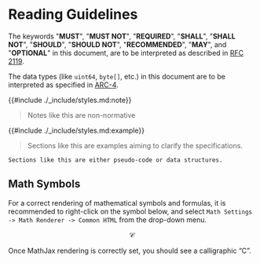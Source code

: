 # Reading Guidelines

The keywords "**MUST**", "**MUST NOT**", "**REQUIRED**", "**SHALL**", "**SHALL NOT**",
"**SHOULD**", "**SHOULD NOT**", "**RECOMMENDED**", "**MAY**", and "**OPTIONAL**"
in this document, are to be interpreted as described in [RFC 2119](https://datatracker.ietf.org/doc/html/rfc2119).

The data types (like `uint64`, `byte[]`, etc.) in this document are to be interpreted
as specified in [ARC-4](https://arc.algorand.foundation/ARCs/arc-0004).

{{#include ./_include/styles.md:note}}
> Notes like this are non-normative

{{#include ./_include/styles.md:example}}
> Sections like this are examples aiming to clarify the specifications.

```text
Sections like this are either pseudo-code or data structures.
```

## Math Symbols

For a correct rendering of mathematical symbols and formulas, it is recommended to
right-click on the symbol below, and select `Math Settings -> Math Renderer -> Common
HTML` from the drop-down menu.

$$
\mathcal{C}
$$

Once MathJax rendering is correctly set, you should see a calligraphic “C”.
